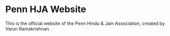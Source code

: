# Penn HJA Website

This is the official website of the Penn Hindu & Jain Association, created by Varun Ramakrishnan.
